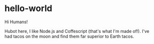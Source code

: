 # hello-world

Hi Humans!

Hubot here, I like Node.js and Coffescript (that's what I'm made of!).
I've had tacos on the moon and find them far superior to Earth tacos.

